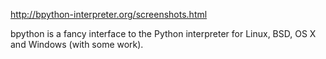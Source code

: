 http://bpython-interpreter.org/screenshots.html

bpython is a fancy interface to the Python interpreter for Linux, BSD, OS X and Windows (with some work). 
